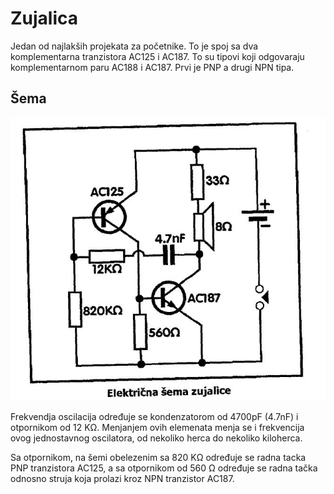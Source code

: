 
# Zujalica

Jedan od najlakših projekata za početnike. To je spoj sa dva komplementarna tranzistora AC125 i AC187. To su tipovi koji odgovaraju komplementarnom paru AC188 i AC187. Prvi je PNP a drugi NPN tipa.

## Šema

![](../slike/zujalica-shema.jpg)

Frekvendja oscilacija određuje se kondenzatorom od 4700pF (4.7nF) i otpornikom od 12 KΩ. Menjanjem ovih elemenata menja se i frekvencija ovog jednostavnog oscilatora, od nekoliko herca do nekoliko kiloherca.

Sa otpornikom, na šemi obelezenim sa 820 KΩ određuje se radna tacka PNP tranzistora AC125, a sa otpornikom od 560 Ω određuje se radna tačka odnosno struja koja prolazi kroz NPN tranzistor AC187.

